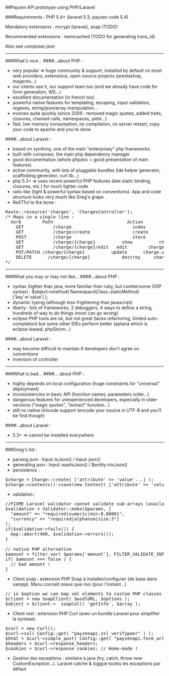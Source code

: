 ##Payzen API prototype using PHP/Laravel

###Requirements :
PHP 5.4+ (laravel 5.3, payzen code 5.4)

Mandatory extensions : mcrypt (laravel), soap (TODO)

Recommended extensions : memcached (TODO for generating trans_id)

Also see composer.json


---

###What's nice...
####...about PHP :
* very popular => huge community & support, installed by default on most web providers, extensions, open-source projects (prestashop, magento...)
* our clients use it, our support team too (and we already have code for form generation, WS...)
* excellent documentation (in french too)
* powerful native features for templating, escaping, input validation, regexes, string/json/array manipulation...
* evolves quite quickly (since 2009 : removed magic quotes, added traits, closures, chained calls, namespaces, yield...)
* fast, low memory consumption, no compilation, no server restart, copy your code to apache and you're done

####...about Laravel :
* based on symfony, one of the main "enterprisey" php frameworks
* built with composer, the main php dependency manager
* good documentation (whole phpdoc + good presentation of main features)
* active community, with lots of pluggable bundles (ide helper generator, scaffolding generator, curl lib...)
* php 5.3+ => uses recent powerful PHP features (late static binding, closures, etc.) for much lighter code
* rails-like (light & powerful syntax based on conventions). App and code structure looks very much like Greg's grape
* ReSTful to the bone :

<pre>
Route::resource('charges', 'ChargesController');
/* Maps in a single line :
  Verb		  Path					          Action		Internal route name   note
	GET 		  /charge 				        index 		charge.index          list all charges
	GET 		  /charge/create 			    create 		charge.create         creation form
	POST 		  /charge 				        store 		charge.store          creation action
	GET 		  /charge/{charge} 		    show 		  charge.show           details one item
	GET 		  /charge/{charge}/edit   edit 		  charge.edit           update/delete form
	PUT/PATCH /charge/{charge} 		    update 		charge.update         update action
	DELETE 		/charge/{charge} 		    destroy 	charge.destroy        delete action
*/
</pre>

---

###What you may or may not like...
####...about PHP :
* syntax (ligther than java, more familiar than ruby, but cumbersome OOP syntax) : $object->method( Namespace\Class::staticMethod( ['key'=>'value'] );
* dynamic typing (although less frightening than javascript)
* liberty : lots of frameworks, 2 debuggers, 4 ways to define a string, hundreds of way to do things (most can go wrong)
* eclipse PHP tools are ok, but not great (lacks refactoring, limited auto-completion) but some other IDEs perform better (aptana which is eclipse-based, phpStorm...)

####...about Laravel :
* may become difficult to maintan if developers don't agree on conventions
* inversion of controller

---

###What is bad...
####... about PHP :
* highly depends on local configuration (huge constraints for "universal" deployment)
* inconsistencies in basic API (function names, parameters order...)
* dangerous features for unexperienced developers, especially in older versions ("magic quotes", "extract" function...)
* still no native Unicode support (encode your source in UTF-8 and you'll be find though)

####...about Laravel :
* 5.3+ => cannot be installed everywhere

---

###Greg's list :
* parsing json : Input::isJson() / Input::json()
* generating json : Input::wantsJson() / $entity->toJson()
* persistence :

<pre>
$charge = Charge::create( ['attribute' => 'value'...] );
$charge->contexts()->save(new Context( ['attribute' => 'value'...] ));
</pre>
* validation :

<pre>
//FIXME Laravel validator cannot validate sub-arrays (available_methods, etc.)
$validation = Validator::make($params, [
  "amount" => "required|numeric|min:0.00001",
  "currency" => "required|alphanum|size:3"]
);
if($validation->fails()) {
  App::abort(400, $validation->errors());
}

// native PHP alternative
$amount = filter_var( $params['amount'], FILTER_VALIDATE_INT, $options);
if( $amount === false ) {
  // bad amount !
}
</pre>

* Client soap : extension PHP Soap à installer/configurer (de base dans xampp). Manu connaît mieux que moi (pour l'instant...)

<pre>
// in $option we can map xml elements to custom PHP classes (not tested)
$client = new SoapClient( $wsdlURL, $options );
$object = $client->__soapCall( 'getInfo', $array );
</pre>

* Client rest : extension PHP Curl (avec un bundle Laravel pour simplifier la syntaxe).

<pre>
$curl = new Curl();
$curl->ssl( Config::get( "payzenapi.ssl_verifypeer" ) );
$html = $curl->simple_post( Config::get( "payzenapi.form_url" ), $data );
$headers = $curl->response_headers;
$cookies = $curl->response_cookies; // Home-made !
</pre>

* Gestion des exceptions : similaire à java (try, catch, throw new CustomException...). Laravel catche & loggue toutes les exceptions par défaut
